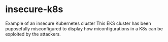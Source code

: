 # insecure-k8s
 Example of an insecure Kubernetes cluster
This EKS cluster has been puposefully misconfigured to display how miconfigurations in a K8s can be exploited by the attackers.
